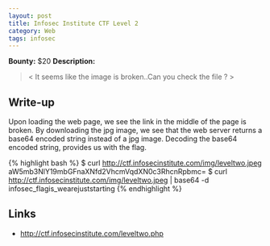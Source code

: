 ```yaml
---
layout: post
title: Infosec Institute CTF Level 2
category: Web
tags: infosec
---
```


**Bounty:** $20
**Description:**

> < It seems like the image is broken..Can you check the file ? >

## Write-up

Upon loading the web page, we see the link in the middle of the page is broken. By downloading the jpg image, we see that the web server returns a base64 encoded string instead of a jpg image. Decoding the base64 encoded string, provides us with the flag.

{% highlight bash %}
$ curl http://ctf.infosecinstitute.com/img/leveltwo.jpeg
aW5mb3NlY19mbGFnaXNfd2VhcmVqdXN0c3RhcnRpbmc=
$ curl http://ctf.infosecinstitute.com/img/leveltwo.jpeg | base64 -d
infosec_flagis_wearejuststarting
{% endhighlight %}

## Links

* <http://ctf.infosecinstitute.com/leveltwo.php>
